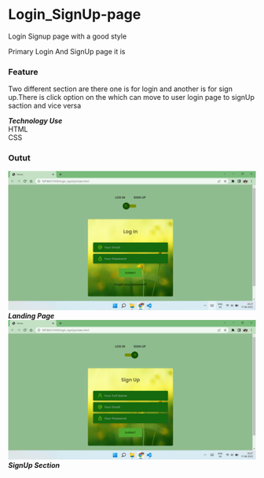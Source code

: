 # Login_SignUp-page
Login Signup page with a good style 

Primary Login And SignUp page it is

### Feature
Two different section are there one is for login and another is for sign up.There is click option on the which can move to user login page to signUp saction and vice versa

***Technology Use***
<br>HTML
<br>CSS
### Outut
![Alt text](output1.png?raw=true "Landing Page")
***Landing Page***
![Alt text](output2.png?raw=true "SignUp Section")
***SignUp Section***
